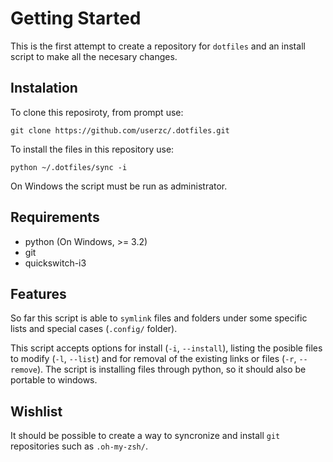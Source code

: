 # Getting Started

This is the first attempt to create a repository for `dotfiles` and an
install script to make all the necesary changes.

## Instalation

To clone this reposiroty, from prompt use:

    git clone https://github.com/userzc/.dotfiles.git

To install the files in this repository use:

    python ~/.dotfiles/sync -i

On Windows the script must be run as administrator.

## Requirements

- python (On Windows, >= 3.2)
- git
- quickswitch-i3

## Features

So far this script is able to `symlink` files and folders under some
specific lists and special cases (`.config/` folder).

This script accepts options for install (`-i`, `--install`), listing
the posible files to modify (`-l`, `--list`) and for removal of the
existing links or files (`-r`, `--remove`). The script is installing
files through python, so it should also be portable to windows.

## Wishlist

It should be possible to create a way to syncronize and install `git`
repositories such as `.oh-my-zsh/`.
